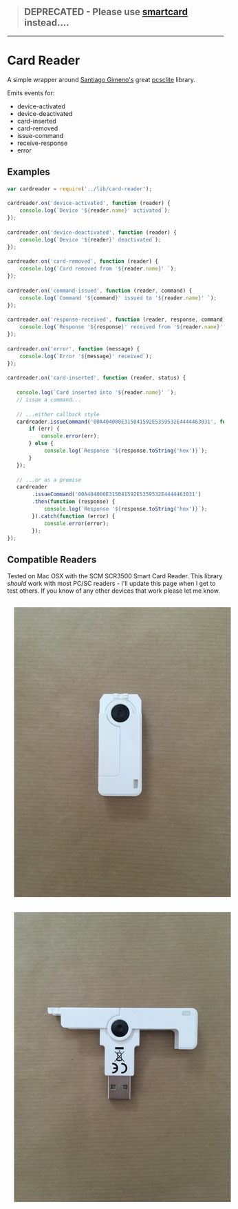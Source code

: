 


>## DEPRECATED - Please use [smartcard](https://github.com/tomkp/smartcard) instead....

-----------------


# Card Reader

A simple wrapper around [Santiago Gimeno's](https://www.npmjs.org/~sgimeno) great [pcsclite](https://github.com/santigimeno/node-pcsclite) library.



Emits events for:

* device-activated
* device-deactivated
* card-inserted
* card-removed
* issue-command
* receive-response
* error


## Examples

```javascript
var cardreader = require('../lib/card-reader');

cardreader.on('device-activated', function (reader) {
    console.log(`Device '${reader.name}' activated`);
});

cardreader.on('device-deactivated', function (reader) {
    console.log(`Device '${reader}' deactivated`);
});

cardreader.on('card-removed', function (reader) {
    console.log(`Card removed from '${reader.name}' `);
});

cardreader.on('command-issued', function (reader, command) {
    console.log(`Command '${command}' issued to '${reader.name}' `);
});

cardreader.on('response-received', function (reader, response, command) {
    console.log(`Response '${response}' received from '${reader.name}' in response to '${command}'`);
});

cardreader.on('error', function (message) {
    console.log(`Error '${message}' received`);
});

cardreader.on('card-inserted', function (reader, status) {

   console.log(`Card inserted into '${reader.name}' `);
   // issue a command...

   // ...either callback style
   cardreader.issueCommand('00A404000E315041592E5359532E4444463031', function (err, response) {
       if (err) {
           console.error(err);
       } else {
            console.log(`Response '${response.toString('hex')}`);
       }
   });
       
   // ...or as a promise
   cardreader
        .issueCommand('00A404000E315041592E5359532E4444463031')
        .then(function (response) {
            console.log(`Response '${response.toString('hex')}`);
        }).catch(function (error) {
            console.error(error);
        });
});


```

## Compatible Readers

Tested on Mac OSX with the SCM SCR3500 Smart Card Reader. 
This library *should* work with most PC/SC readers - I'll update this page when I get to test others.
If you know of any other devices that work please let me know.
 

<div align="center">
   <img src="docs/scr3500-collapsed.JPG" width=600 style="margin:1rem;" />
</div>

<div align="center">
   <img src="docs/scr3500-expanded.JPG" width=600 style="margin:1rem;" />
</div>